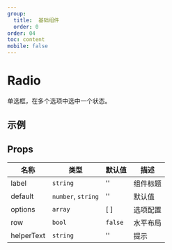 ```yaml
---
group:
  title:  基础组件
  order: 0
order: 04
toc: content
mobile: false
---
```


# Radio

单选框，在多个选项中选中一个状态。


## 示例

<code src="./examples/Radio" compact background="#fff"></code>

## Props

| 名称       | 类型               | 默认值  | 描述     |
| ---------- | ------------------ | ------- | -------- |
| label      | `string`           | ''      | 组件标题 |
| default    | `number`, `string` | ''      | 默认值   |
| options    | `array`            | [ ]     | 选项配置 |
| row        | `bool`             | `false` | 水平布局 |
| helperText | `string`           | ''      | 提示     |
